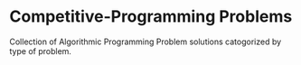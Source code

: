 # Competitive-Programming Problems

Collection of Algorithmic Programming Problem solutions catogorized by type of problem.
